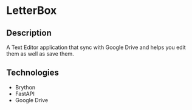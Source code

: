# LetterBox

## Description

A Text Editor application that sync with Google Drive and helps you edit them as well as save them.

## Technologies

 - Brython
 - FastAPI
 - Google Drive
